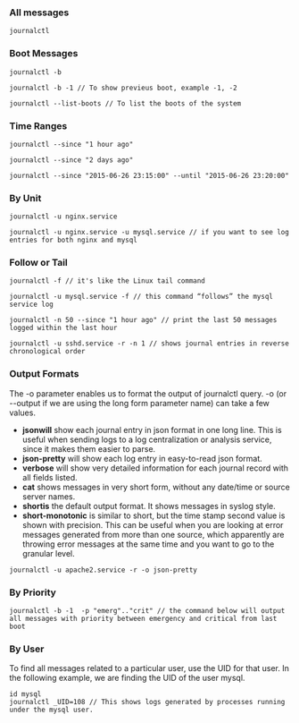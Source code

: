 ### All messages
```
journalctl
```

### Boot Messages
```
journalctl -b

journalctl -b -1 // To show previeus boot, example -1, -2

journalctl --list-boots // To list the boots of the system

```

### Time Ranges
```
journalctl --since "1 hour ago"

journalctl --since "2 days ago"

journalctl --since "2015-06-26 23:15:00" --until "2015-06-26 23:20:00"
```

### By Unit
```
journalctl -u nginx.service

journalctl -u nginx.service -u mysql.service // if you want to see log entries for both nginx and mysql
```

### Follow or Tail
```
journalctl -f // it's like the Linux tail command

journalctl -u mysql.service -f // this command “follows” the mysql service log

journalctl -n 50 --since "1 hour ago" // print the last 50 messages logged within the last hour

journalctl -u sshd.service -r -n 1 // shows journal entries in reverse chronological order
```

### Output Formats
The -o parameter enables us to format the output of journalctl query. -o (or --output if we are using the long form parameter name) can take a few values.

- <b>jsonwill</b> show each journal entry in json format in one long line. This is useful when sending logs to a log centralization or analysis service, since it makes them easier to parse.
- <b>json-pretty</b> will show each log entry in easy-to-read json format.
- <b>verbose</b> will show very detailed information for each journal record with all fields listed.
- <b>cat</b> shows messages in very short form, without any date/time or source server names.
- <b>shortis</b> the default output format. It shows messages in syslog style.
- <b>short-monotonic</b> is similar to short, but the time stamp second value is shown with precision. This can be useful when you are looking at error messages generated from more than one source, which apparently are throwing error messages at the same time and you want to go to the granular level.
```
journalctl -u apache2.service -r -o json-pretty
```

### By Priority
```
journalctl -b -1  -p "emerg".."crit" // the command below will output all messages with priority between emergency and critical from last boot
```

### By User
To find all messages related to a particular user, use the UID for that user. In the following example, we are finding the UID of the user mysql.
```
id mysql
journalctl _UID=108 // This shows logs generated by processes running under the mysql user.
```



